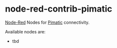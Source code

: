 # node-red-contrib-pimatic
[Node-Red](https://nodered.org/) Nodes for [Pimatic](https://pimatic.org/) connectivity. 

Available nodes are:
* tbd
